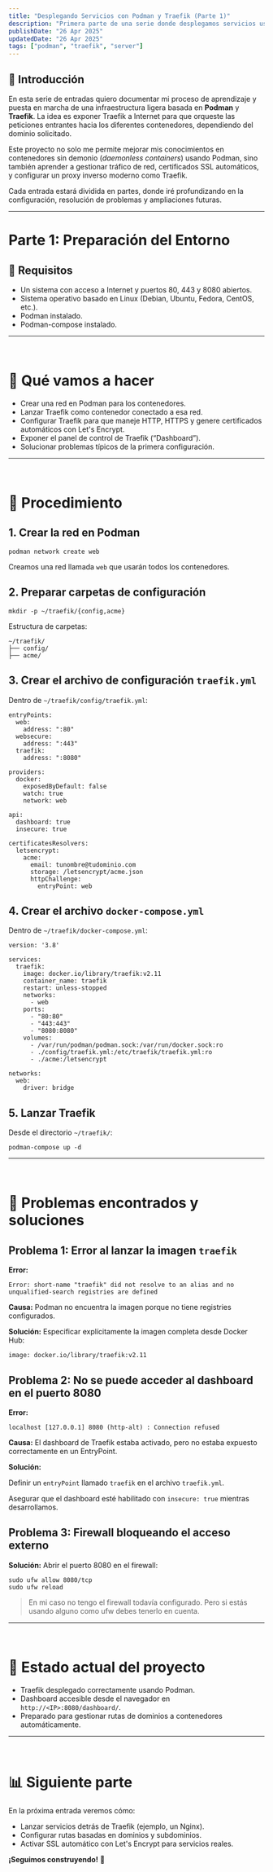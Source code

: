```yaml
---
title: "Desplegando Servicios con Podman y Traefik (Parte 1)"
description: "Primera parte de una serie donde desplegamos servicios usando Podman y Traefik. Preparación del entorno, configuración inicial y resolución de problemas."
publishDate: "26 Apr 2025"
updatedDate: "26 Apr 2025"
tags: ["podman", "traefik", "server"]
---
```


## 📅 Introducción

En esta serie de entradas quiero documentar mi proceso de aprendizaje y puesta en marcha de una infraestructura ligera basada en **Podman** y **Traefik**. La idea es exponer Traefik a Internet para que orqueste las peticiones entrantes hacia los diferentes contenedores, dependiendo del dominio solicitado.

Este proyecto no solo me permite mejorar mis conocimientos en contenedores sin demonio (_daemonless containers_) usando Podman, sino también aprender a gestionar tráfico de red, certificados SSL automáticos, y configurar un proxy inverso moderno como Traefik.

Cada entrada estará dividida en partes, donde iré profundizando en la configuración, resolución de problemas y ampliaciones futuras.

----------

# Parte 1: Preparación del Entorno

## 🔬 Requisitos

- Un sistema con acceso a Internet y puertos 80, 443 y 8080 abiertos.  
- Sistema operativo basado en Linux (Debian, Ubuntu, Fedora, CentOS, etc.).
- Podman instalado.
- Podman-compose instalado.
    

----------
<br/>

# 🚿 Qué vamos a hacer

- Crear una red en Podman para los contenedores.
- Lanzar Traefik como contenedor conectado a esa red.
- Configurar Traefik para que maneje HTTP, HTTPS y genere certificados automáticos con Let's Encrypt.   
- Exponer el panel de control de Traefik (“Dashboard”).
- Solucionar problemas típicos de la primera configuración.
  
----------
<br/>

# 🔀 Procedimiento

## 1. Crear la red en Podman

```
podman network create web
```

Creamos una red llamada `web` que usarán todos los contenedores.

## 2. Preparar carpetas de configuración

```
mkdir -p ~/traefik/{config,acme}
```

Estructura de carpetas:

```
~/traefik/
├── config/
├── acme/
```

## 3. Crear el archivo de configuración `traefik.yml`

Dentro de `~/traefik/config/traefik.yml`:

```
entryPoints:
  web:
    address: ":80"
  websecure:
    address: ":443"
  traefik:
    address: ":8080"

providers:
  docker:
    exposedByDefault: false
    watch: true
    network: web

api:
  dashboard: true
  insecure: true

certificatesResolvers:
  letsencrypt:
    acme:
      email: tunombre@tudominio.com
      storage: /letsencrypt/acme.json
      httpChallenge:
        entryPoint: web
```

## 4. Crear el archivo `docker-compose.yml`

Dentro de `~/traefik/docker-compose.yml`:

```
version: '3.8'

services:
  traefik:
    image: docker.io/library/traefik:v2.11
    container_name: traefik
    restart: unless-stopped
    networks:
      - web
    ports:
      - "80:80"
      - "443:443"
      - "8080:8080"
    volumes:
      - /var/run/podman/podman.sock:/var/run/docker.sock:ro
      - ./config/traefik.yml:/etc/traefik/traefik.yml:ro
      - ./acme:/letsencrypt

networks:
  web:
    driver: bridge
```

## 5. Lanzar Traefik

Desde el directorio `~/traefik/`:

```
podman-compose up -d
```

----------
<br/>

# 🚧 Problemas encontrados y soluciones

## Problema 1: Error al lanzar la imagen `traefik`

**Error:**

```
Error: short-name "traefik" did not resolve to an alias and no unqualified-search registries are defined
```

**Causa:** Podman no encuentra la imagen porque no tiene registries configurados.

**Solución:** Especificar explícitamente la imagen completa desde Docker Hub:

```
image: docker.io/library/traefik:v2.11
```

## Problema 2: No se puede acceder al dashboard en el puerto 8080

**Error:**

```
localhost [127.0.0.1] 8080 (http-alt) : Connection refused
```

**Causa:** El dashboard de Traefik estaba activado, pero no estaba expuesto correctamente en un EntryPoint.

**Solución:**

Definir un `entryPoint` llamado `traefik` en el archivo `traefik.yml`.
    
Asegurar que el dashboard esté habilitado con `insecure: true` mientras desarrollamos.
    

## Problema 3: Firewall bloqueando el acceso externo

**Solución:** Abrir el puerto 8080 en el firewall:

```
sudo ufw allow 8080/tcp
sudo ufw reload
```
> En mi caso no tengo el firewall todavía configurado. Pero si estás usando alguno como ufw debes tenerlo en cuenta.

----------
<br/>

# 📍 Estado actual del proyecto

- Traefik desplegado correctamente usando Podman.  
- Dashboard accesible desde el navegador en `http://<IP>:8080/dashboard/`.
- Preparado para gestionar rutas de dominios a contenedores automáticamente.
    

----------
<br/>

# 📊 Siguiente parte

En la próxima entrada veremos cómo:
- Lanzar servicios detrás de Traefik (ejemplo, un Nginx).  
- Configurar rutas basadas en dominios y subdominios.  
- Activar SSL automático con Let's Encrypt para servicios reales.
    

**¡Seguimos construyendo!** 🚀